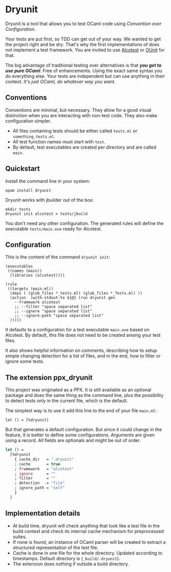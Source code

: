 # Dryunit

Dryunit is a tool that allows you to test OCaml code using *Convention over Configuration*.

Your tests are put first, so TDD can get out of your way. We wanted to get the project right and be *dry*. That's why the first implementations of does not implement a test framework. You are invited to use [Alcotest][] or [OUnit][] for that.

The big advantage of traditional testing over alternatives is that ***you get to use pure OCaml***. Free of enhancements. Using the exact same syntax you do everything else. Your tests are independent but can use anything in their context. *It's just OCaml, do whatever way you want*.


## Conventions

Conventions are minimal, but necessary. They allow for a good visual distinction when you are interacting with non-test code. They also make configuration simpler.

- All files containing tests should be either called `tests.ml` or `something_tests.ml`.
- All test function names must start with `test`.
- By default, test executables are created per directory and are called `main`.

## Quickstart

Install the command line in your system:

```
opam install dryunit
```

Dryunit works with jbuilder out of the box:

```
mkdir tests
dryunit init alcotest > tests/jbuild
```

You don't need any other configuration. The generated rules will define the executable `tests/main.exe` ready for Alcotest.

## Configuration

This is the content of the command `dryunit init`:

```
(executables
 ((names (main))
  (libraries (alcotest))))

(rule
 ((targets (main.ml))
  (deps ( (glob_files *_tests.ml) (glob_files *_Tests.ml) ))
  (action  (with-stdout-to ${@} (run dryunit gen
    --framework alcotest
    ;; --filter "space separated list"
    ;; --ignore "space separated list"
    ;; --ignore-path "space separated list"
  )))))
```



It defaults to a configuration for a test executable `main.exe` based on Alcotest. By default, this file does not need to be created among your test files.

It also shows helpful information on comments, describing how to setup simple changing detection for a list of files, and in the end, how to filter or ignore some tests.



## The extension ppx_dryunit

This project was originated as a PPX. It is still available as an optional package and does the same thing as the command line, plus the possibility to detect tests only in the current file, which is the default.

The simplest way is to use it add this line to the end of your file `main.ml`:

```
let () = [%dryunit]
```



But that generates a default configuration. But since it could change in the feature, it is  better to define some configurations. Arguments are given using a record. All fields are optionals and might be out of order.

```ocaml
let () =
  [%dryunit
    { cache_dir   = ".dryunit"
    ; cache       = true
    ; framework   = "alcotest"
    ; ignore      = ""
    ; filter      = ""
    ; detection   = "file"
    ; ignore_path = "self"
    }
  ]
```



## Implementation details

- At build time, dryunit will check anything that look like a test file in the build context and check its internal cache mechanism for preprocessed suites.
- If none is found, an instance of OCaml parser will be created to extract a structured representation of the test file.
- Cache is done in one file for the whole directory. Updated according to timestamps. Default directory is (`_build/.dryunit`).
- The extension does nothing if outside a build directory.



[alcotest]: https://github.com/mirage/alcotest
[ounit]: http://ounit.forge.ocamlcore.org/documentation.html
